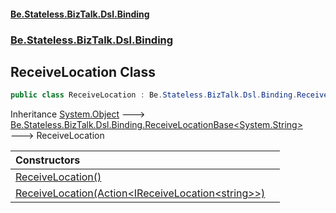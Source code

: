 #### [Be.Stateless.BizTalk.Dsl.Binding](README.md 'README')
### [Be.Stateless.BizTalk.Dsl.Binding](Be.Stateless.BizTalk.Dsl.Binding.md 'Be.Stateless.BizTalk.Dsl.Binding')

## ReceiveLocation Class

```csharp
public class ReceiveLocation : Be.Stateless.BizTalk.Dsl.Binding.ReceiveLocationBase<string>
```

Inheritance [System.Object](https://docs.microsoft.com/en-us/dotnet/api/System.Object 'System.Object') &#129106; [Be.Stateless.BizTalk.Dsl.Binding.ReceiveLocationBase&lt;](ReceiveLocationBase_TNamingConvention_.md 'Be.Stateless.BizTalk.Dsl.Binding.ReceiveLocationBase<TNamingConvention>')[System.String](https://docs.microsoft.com/en-us/dotnet/api/System.String 'System.String')[&gt;](ReceiveLocationBase_TNamingConvention_.md 'Be.Stateless.BizTalk.Dsl.Binding.ReceiveLocationBase<TNamingConvention>') &#129106; ReceiveLocation

| Constructors | |
| :--- | :--- |
| [ReceiveLocation()](ReceiveLocation.ReceiveLocation().md 'Be.Stateless.BizTalk.Dsl.Binding.ReceiveLocation.ReceiveLocation()') | |
| [ReceiveLocation(Action&lt;IReceiveLocation&lt;string&gt;&gt;)](ReceiveLocation.ReceiveLocation(Action_IReceiveLocation_string__).md 'Be.Stateless.BizTalk.Dsl.Binding.ReceiveLocation.ReceiveLocation(System.Action<Be.Stateless.BizTalk.Dsl.Binding.IReceiveLocation<string>>)') | |
